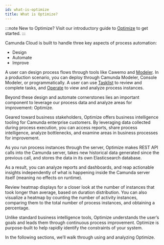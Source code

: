 ```yaml
---
id: what-is-optimize
title: What is Optimize?
---
```


:::note
New to Optimize? Visit our introductory guide to [Optimize](./guides/improve-processes-with-optimize.md) to get started.
:::

Camunda Cloud is built to handle three key aspects of process automation:

- Design
- Automate
- Improve

A user can design process flows through tools like Cawemo and [Modeler](./../modeler/about.md). In a production scenario, you can deploy through Camunda Modeler, Console Modeler, or programmatically. A user can use [Tasklist](./components/tasklist/introduction.md) to review and complete tasks, and [Operate](./components/operate/index.md) to view and analyze process instances.

Beyond these design and automate cornerstones lies an important component to leverage our process data and analyze areas for improvement: Optimize.

Geared toward business stakeholders, Optimize offers business intelligence tooling for Camunda enterprise customers. By leveraging data collected during process execution, you can access reports, share process intelligence, analyze bottlenecks, and examine areas in business processes for improvement.

As you run process instances through the server, Optimize makes REST API calls into the Camunda server, takes new historical data generated since the previous call, and stores the data in its own Elasticsearch database.

As a result, you can analyze reports and dashboards, and reap actionable insights independently of what is happening inside the Camunda server itself (meaning no effects on runtime).

Review heatmap displays for a closer look at the number of instances that took longer than average, based on duration distribution. You can also visualize a heatmap by counting the number of activity instances, comparing them to the total number of process instances, and obtaining a percentage.

Unlike standard business intelligence tools, Optimize understands the user’s goals and leads them through continuous process improvement. Optimize is purpose-built to help rapidly identify the constraints of your system.

In the following sections, we’ll walk through using and analyzing Optimize.
